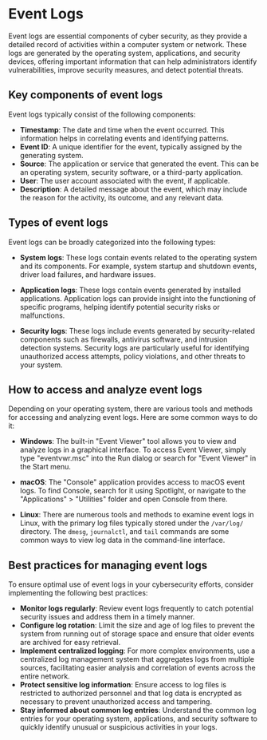 # Event Logs

Event logs are essential components of cyber security, as they provide a detailed record of activities within a computer system or network. These logs are generated by the operating system, applications, and security devices, offering important information that can help administrators identify vulnerabilities, improve security measures, and detect potential threats.

## Key components of event logs

Event logs typically consist of the following components:

- **Timestamp**: The date and time when the event occurred. This information helps in correlating events and identifying patterns.
- **Event ID**: A unique identifier for the event, typically assigned by the generating system.
- **Source**: The application or service that generated the event. This can be an operating system, security software, or a third-party application.
- **User**: The user account associated with the event, if applicable.
- **Description**: A detailed message about the event, which may include the reason for the activity, its outcome, and any relevant data.

## Types of event logs

Event logs can be broadly categorized into the following types:

- **System logs**: These logs contain events related to the operating system and its components. For example, system startup and shutdown events, driver load failures, and hardware issues.

- **Application logs**: These logs contain events generated by installed applications. Application logs can provide insight into the functioning of specific programs, helping identify potential security risks or malfunctions.

- **Security logs**: These logs include events generated by security-related components such as firewalls, antivirus software, and intrusion detection systems. Security logs are particularly useful for identifying unauthorized access attempts, policy violations, and other threats to your system.

## How to access and analyze event logs

Depending on your operating system, there are various tools and methods for accessing and analyzing event logs. Here are some common ways to do it:

- **Windows**: The built-in "Event Viewer" tool allows you to view and analyze logs in a graphical interface. To access Event Viewer, simply type "eventvwr.msc" into the Run dialog or search for "Event Viewer" in the Start menu.

- **macOS**: The "Console" application provides access to macOS event logs. To find Console, search for it using Spotlight, or navigate to the "Applications" > "Utilities" folder and open Console from there.

- **Linux**: There are numerous tools and methods to examine event logs in Linux, with the primary log files typically stored under the `/var/log/` directory. The `dmesg`, `journalctl`, and `tail` commands are some common ways to view log data in the command-line interface.

## Best practices for managing event logs

To ensure optimal use of event logs in your cybersecurity efforts, consider implementing the following best practices:

- **Monitor logs regularly**: Review event logs frequently to catch potential security issues and address them in a timely manner.
- **Configure log rotation**: Limit the size and age of log files to prevent the system from running out of storage space and ensure that older events are archived for easy retrieval.
- **Implement centralized logging**: For more complex environments, use a centralized log management system that aggregates logs from multiple sources, facilitating easier analysis and correlation of events across the entire network.
- **Protect sensitive log information**: Ensure access to log files is restricted to authorized personnel and that log data is encrypted as necessary to prevent unauthorized access and tampering.
- **Stay informed about common log entries**: Understand the common log entries for your operating system, applications, and security software to quickly identify unusual or suspicious activities in your logs.
